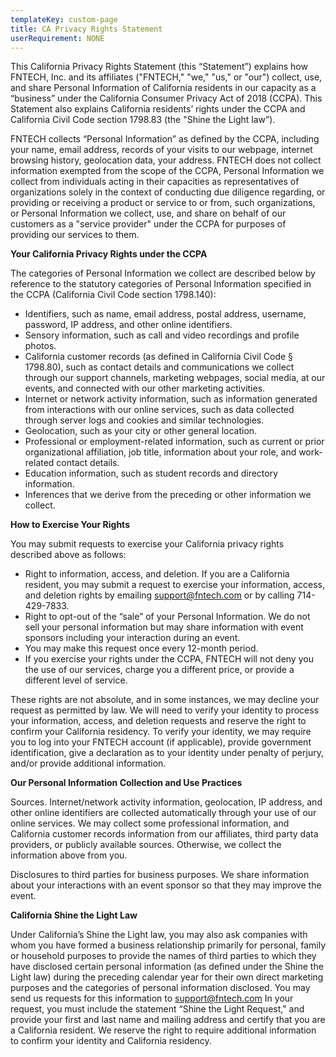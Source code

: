 ```yaml
---
templateKey: custom-page
title: CA Privacy Rights Statement
userRequirement: NONE
---
```

This California Privacy Rights Statement (this “Statement”) explains how FNTECH, Inc. and its affiliates ("FNTECH," "we," "us," or "our") collect, use, and share Personal Information of California residents in our capacity as a “business” under the California Consumer Privacy Act of 2018 (CCPA). This Statement also explains California residents’ rights under the CCPA and California Civil Code section 1798.83 (the "Shine the Light law”).

FNTECH collects “Personal Information” as defined by the CCPA, including your name, email address, records of your visits to our webpage, internet browsing history, geolocation data, your address. FNTECH does not collect information exempted from the scope of the CCPA, Personal Information we collect from individuals acting in their capacities as representatives of organizations solely in the context of conducting due diligence regarding, or providing or receiving a product or service to or from, such organizations, or Personal Information we collect, use, and share on behalf of our customers as a "service provider" under the CCPA for purposes of providing our services to them.

**Your California Privacy Rights under the CCPA**

The categories of Personal Information we collect are described below by reference to the statutory categories of Personal Information specified in the CCPA (California Civil Code section 1798.140):

* Identifiers, such as name, email address, postal address, username, password, IP address, and other online identifiers.
* Sensory information, such as call and video recordings and profile photos.
* California customer records (as defined in California Civil Code § 1798.80), such as contact details and communications we collect through our support channels, marketing webpages, social media, at our events, and connected with our other marketing activities.
* Internet or network activity information, such as information generated from interactions with our online services, such as data collected through server logs and cookies and similar technologies.
* Geolocation, such as your city or other general location.
* Professional or employment-related information, such as current or prior organizational affiliation, job title, information about your role, and work-related contact details.
* Education information, such as student records and directory information.
* Inferences that we derive from the preceding or other information we collect.

**How to Exercise Your Rights**

You may submit requests to exercise your California privacy rights described above as follows:

* Right to information, access, and deletion. If you are a California resident, you may submit a request to exercise your information, access, and deletion rights by emailing [support@fntech.com](<>) or by calling 714-429-7833.
* Right to opt-out of the “sale” of your Personal Information. We do not sell your personal information but may share information with event sponsors including your interaction during an event.
* You may make this request once every 12-month period.
* If you exercise your rights under the CCPA, FNTECH will not deny you the use of our services, charge you a different price, or provide a different level of service.

These rights are not absolute, and in some instances, we may decline your request as permitted by law. We will need to verify your identity to process your information, access, and deletion requests and reserve the right to confirm your California residency. To verify your identity, we may require you to log into your FNTECH account (if applicable), provide government identification, give a declaration as to your identity under penalty of perjury, and/or provide additional information.

**Our Personal Information Collection and Use Practices**

Sources. Internet/network activity information, geolocation, IP address, and other online identifiers are collected automatically through your use of our online services. We may collect some professional information, and California customer records information from our affiliates, third party data providers, or publicly available sources. Otherwise, we collect the information above from you.

Disclosures to third parties for business purposes. We share information about your interactions with an event sponsor so that they may improve the event.

**California Shine the Light Law**

Under California’s Shine the Light law, you may also ask companies with whom you have formed a business relationship primarily for personal, family or household purposes to provide the names of third parties to which they have disclosed certain personal information (as defined under the Shine the Light law) during the preceding calendar year for their own direct marketing purposes and the categories of personal information disclosed. You may send us requests for this information to support@fntech.com In your request, you must include the statement “Shine the Light Request," and provide your first and last name and mailing address and certify that you are a California resident. We reserve the right to require additional information to confirm your identity and California residency.